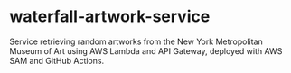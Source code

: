 # waterfall-artwork-service

Service retrieving random artworks from the New York Metropolitan Museum of Art using AWS Lambda and API Gateway, deployed with AWS SAM and GitHub Actions.

